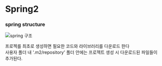 # Spring2   

### spring structure   
![spring 구조](img/spring_structure.png)   

프로젝를 최초로 생성하면 필요한 코드와 라이브러리를 다운로드 한다   
사용자 폴더 내 '.m2/repository' 폴더 안에는 프로젝트 생성 시 다운로드된 파일들이 추가된다.
